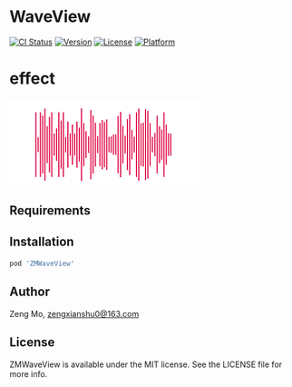 # WaveView

[![CI Status](http://img.shields.io/travis/Howtin/PhoenixSwiftAPIClient.svg?style=flat)](https://github.com/zengxianshu/WaveView)
[![Version](https://img.shields.io/cocoapods/v/PhoenixSwiftAPIClient.svg?style=flat)](https://github.com/zengxianshu/WaveView)
[![License](https://img.shields.io/cocoapods/l/PhoenixSwiftAPIClient.svg?style=flat)](https://github.com/zengxianshu/WaveView)
[![Platform](https://img.shields.io/cocoapods/p/PhoenixSwiftAPIClient.svg?style=flat)](https://github.com/zengxianshu/WaveView)

# effect
![](testWave.gif)

## Requirements

## Installation

```ruby
pod 'ZMWaveView'
```

## Author

Zeng Mo, zengxianshu0@163.com

## License

ZMWaveView is available under the MIT license. See the LICENSE file for more info.
